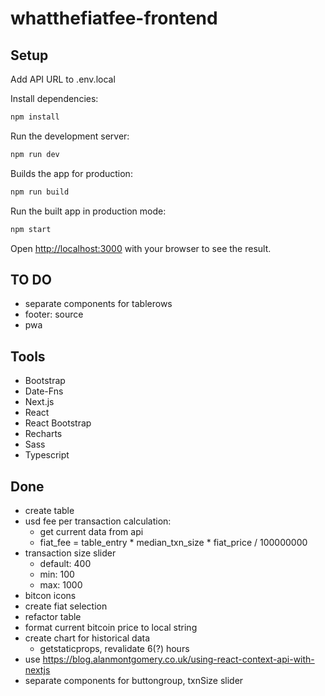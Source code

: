 # whatthefiatfee-frontend

## Setup

Add API URL to .env.local

Install dependencies:
```bash
npm install
```

Run the development server:
```bash
npm run dev
```

Builds the app for production:
```bash
npm run build
```

Run the built app in production mode:
```bash
npm start
```

Open [http://localhost:3000](http://localhost:3000) with your browser to see the result.

## TO DO
- separate components for tablerows
- footer: source
- pwa

## Tools
- Bootstrap
- Date-Fns
- Next.js
- React
- React Bootstrap
- Recharts
- Sass
- Typescript

## Done
- create table
- usd fee per transaction calculation:
    - get current data from api
    - fiat_fee = table_entry * median_txn_size * fiat_price / 100000000
- transaction size slider
    - default: 400
    - min: 100
    - max: 1000
- bitcon icons    
- create fiat selection
- refactor table
- format current bitcoin price to local string
- create chart for historical data
    - getstaticprops, revalidate 6(?) hours
- use https://blog.alanmontgomery.co.uk/using-react-context-api-with-nextjs
- separate components for buttongroup, txnSize slider